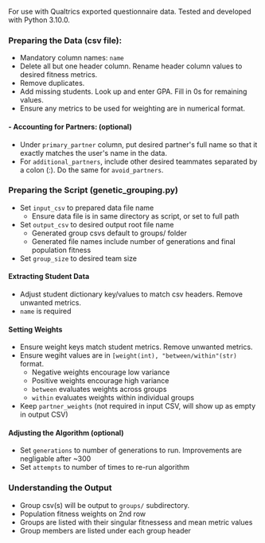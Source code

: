 For use with Qualtrics exported questionnaire data. Tested and developed with Python 3.10.0.

### Preparing the Data (csv file):
- Mandatory column names: `name`
- Delete all but one header column. Rename header column values to desired fitness metrics. 
- Remove duplicates. 
- Add missing students. Look up and enter GPA. Fill in 0s for remaining values.
- Ensure any metrics to be used for weighting are in numerical format.

#### - Accounting for Partners: (optional)
- Under `primary_partner` column, put desired partner's full name so that it exactly matches the user's name in the data. 
- For `additional_partners`, include other desired teammates separated by a colon (:). Do the same for `avoid_partners`.

### Preparing the Script (genetic_grouping.py)
- Set `input_csv` to prepared data file name
  - Ensure data file is in same directory as script, or set to full path
- Set `output_csv` to desired output root file name
  - Generated group csvs default to groups/ folder
  - Generated file names include number of generations and final population fitness
- Set `group_size` to desired team size

#### Extracting Student Data
- Adjust student dictionary key/values to match csv headers. Remove unwanted metrics.
- `name` is required
 
#### Setting Weights
- Ensure weight keys match student metrics. Remove unwanted metrics.
- Ensure wegiht values are in `[weight(int), "between/within"(str)` format.
  - Negative weights encourage low variance
  - Positive weights encourage high variance
  - `between` evaluates weights across groups
  - `within` evaluates weights within individual groups
- Keep `partner_weights` (not required in input CSV, will show up as empty in output CSV)

#### Adjusting the Algorithm (optional)
- Set `generations` to number of generations to run. Improvements are negligable after ~300
- Set `attempts` to number of times to re-run algorithm

### Understanding the Output
- Group csv(s) will be output to `groups/` subdirectory.
- Population fitness weights on 2nd row
- Groups are listed with their singular fitnessess and mean metric values
- Group members are listed under each group header
